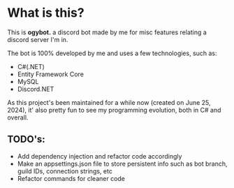 ﻿# What is this?

This is **ogybot.** a discord bot made by me for misc features relating a discord server I'm in.

The bot is 100% developed by me and uses a few technologies, such as:

- C#(.NET)
- Entity Framework Core
- MySQL
- Discord.NET

As this project's been maintained for a while now (created on June 25, 2024), it'
 also pretty fun to see my programming evolution, both in C# and overall.

## TODO's:

- Add dependency injection and refactor code accordingly
- Make an appsettings.json file to store persistent info such as bot branch, guild IDs, connection strings, etc
- Refactor commands for cleaner code

